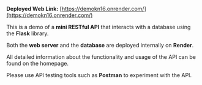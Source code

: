 
**Deployed Web Link:** [https://demokn16.onrender.com/](https://demokn16.onrender.com/)  

This is a demo of a **mini RESTful API** that interacts with a database using the **Flask** library.  

Both the **web server** and the **database** are deployed internally on **Render**.  

All detailed information about the functionality and usage of the API can be found on the homepage.

Please use API testing tools such as **Postman** to experiment with the API.
